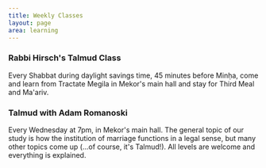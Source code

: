 ```yaml
---
title: Weekly Classes
layout: page
area: learning
---
```


### Rabbi Hirsch's Talmud Class

Every Shabbat during daylight savings time, 45 minutes before Minḥa, come and learn from Tractate Megila in Mekor's main hall and stay for Third Meal and Ma'ariv.

### Talmud with Adam Romanoski

Every Wednesday at 7pm, in Mekor's main hall. The general topic of our study is how the institution of marriage functions in a legal sense, but many other topics come up (...of course, it's Talmud!). All levels are welcome and everything is explained.